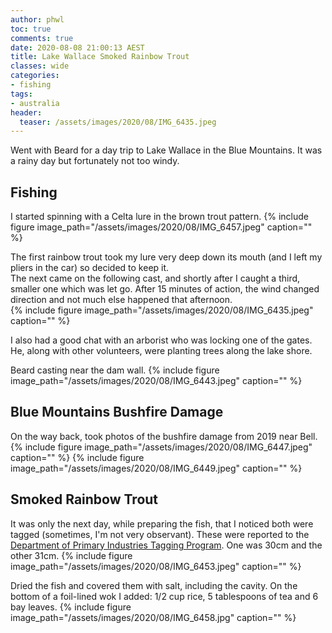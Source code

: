 ```yaml
---
author: phwl
toc: true
comments: true
date: 2020-08-08 21:00:13 AEST
title: Lake Wallace Smoked Rainbow Trout
classes: wide
categories:
- fishing
tags:
- australia
header:
  teaser: /assets/images/2020/08/IMG_6435.jpeg
---
```

Went with Beard for a day trip to Lake Wallace in the Blue Mountains.
It was a rainy day but fortunately not too windy.

<!-- more -->

## Fishing
I started spinning with a Celta lure in the brown trout pattern.
{% include figure image_path="/assets/images/2020/08/IMG_6457.jpeg" caption="" %}

The first rainbow trout took my lure very deep
down its mouth (and I left my pliers in the car) so decided to keep
it.  
The next came on the following cast, and shortly after I caught
a third, smaller one which was let go. After 15 minutes of action,
the wind changed direction and not much else happened that afternoon.  
{% include figure image_path="/assets/images/2020/08/IMG_6435.jpeg" caption="" %}

I also had a good chat with an arborist who was locking one of the gates. He, along
with other volunteers, were planting trees along the lake shore.

Beard casting near the dam wall.
{% include figure image_path="/assets/images/2020/08/IMG_6443.jpeg" caption="" %}

## Blue Mountains Bushfire Damage
On the way back, took photos of the bushfire damage from 2019 near Bell.
{% include figure image_path="/assets/images/2020/08/IMG_6447.jpeg" caption="" %}
{% include figure image_path="/assets/images/2020/08/IMG_6449.jpeg" caption="" %}

## Smoked Rainbow Trout
It was only the next day, while preparing the fish, that I noticed both were
tagged (sometimes, I'm not very observant). These were reported to the 
[Department of Primary Industries Tagging Program](https://www.dpi.nsw.gov.au/fishing/recreational/resources/fish-tagging/recapture-form). One was 30cm and the 
other 31cm.
{% include figure image_path="/assets/images/2020/08/IMG_6453.jpeg" caption="" %}

Dried the fish and covered them with salt, including the cavity. On the bottom
of a foil-lined wok I added: 1/2 cup rice, 5 tablespoons of tea and 6 bay leaves.
{% include figure image_path="/assets/images/2020/08/IMG_6458.jpg" caption="" %}
